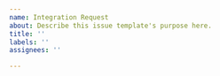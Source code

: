```yaml
---
name: Integration Request
about: Describe this issue template's purpose here.
title: ''
labels: ''
assignees: ''

---
```



